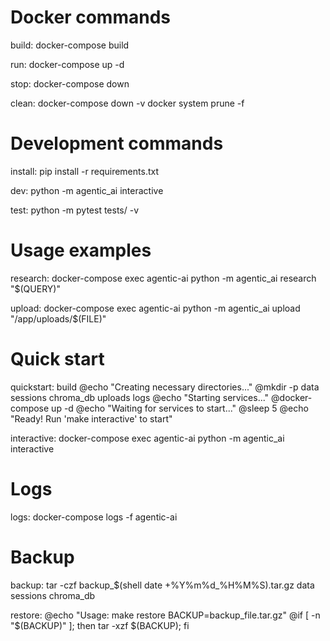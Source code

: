# Docker commands
build:
	docker-compose build

run:
	docker-compose up -d

stop:
	docker-compose down

clean:
	docker-compose down -v
	docker system prune -f

# Development commands
install:
	pip install -r requirements.txt

dev:
	python -m agentic_ai interactive

test:
	python -m pytest tests/ -v

# Usage examples
research:
	docker-compose exec agentic-ai python -m agentic_ai research "$(QUERY)"

upload:
	docker-compose exec agentic-ai python -m agentic_ai upload "/app/uploads/$(FILE)"

# Quick start
quickstart: build
	@echo "Creating necessary directories..."
	@mkdir -p data sessions chroma_db uploads logs
	@echo "Starting services..."
	@docker-compose up -d
	@echo "Waiting for services to start..."
	@sleep 5
	@echo "Ready! Run 'make interactive' to start"

interactive:
	docker-compose exec agentic-ai python -m agentic_ai interactive

# Logs
logs:
	docker-compose logs -f agentic-ai

# Backup
backup:
	tar -czf backup_$(shell date +%Y%m%d_%H%M%S).tar.gz data sessions chroma_db

restore:
	@echo "Usage: make restore BACKUP=backup_file.tar.gz"
	@if [ -n "$(BACKUP)" ]; then tar -xzf $(BACKUP); fi